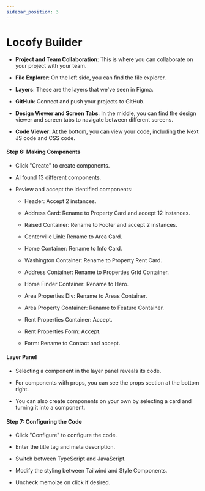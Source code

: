 ```yaml
---
sidebar_position: 3
---
```


# Locofy Builder

- **Project and Team Collaboration**: This is where you can collaborate on your project with your team.

- **File Explorer**: On the left side, you can find the file explorer.

- **Layers**: These are the layers that we've seen in Figma.

- **GitHub**: Connect and push your projects to GitHub.

- **Design Viewer and Screen Tabs**: In the middle, you can find the design viewer and screen tabs to navigate between different screens.

- **Code Viewer**: At the bottom, you can view your code, including the Next JS code and CSS code.

#### Step 6: Making Components

- Click "Create" to create components.

- AI found 13 different components.

- Review and accept the identified components:

  - Header: Accept 2 instances.

  - Address Card: Rename to Property Card and accept 12 instances.

  - Raised Container: Rename to Footer and accept 2 instances.

  - Centerville Link: Rename to Area Card.

  - Home Container: Rename to Info Card.

  - Washington Container: Rename to Property Rent Card.

  - Address Container: Rename to Properties Grid Container.

  - Home Finder Container: Rename to Hero.

  - Area Properties Div: Rename to Areas Container.

  - Area Property Container: Rename to Feature Container.

  - Rent Properties Container: Accept.

  - Rent Properties Form: Accept.

  - Form: Rename to Contact and accept.

#### Layer Panel

- Selecting a component in the layer panel reveals its code.

- For components with props, you can see the props section at the bottom right.

- You can also create components on your own by selecting a card and turning it into a component.

#### Step 7: Configuring the Code

- Click "Configure" to configure the code.

- Enter the title tag and meta description.

- Switch between TypeScript and JavaScript.

- Modify the styling between Tailwind and Style Components.

- Uncheck memoize on click if desired.
